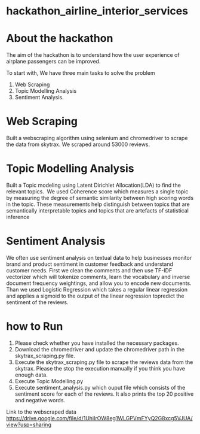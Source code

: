 # hackathon_airline_interior_services

# About the hackathon

The aim of the hackathon is to understand how the user experience of airplane passengers can be improved.


To start with, We have three main tasks to solve the problem
1) Web Scraping
2) Topic Modelling Analysis
3) Sentiment Analysis.

# Web Scraping

Built a webscraping algorithm using selenium and chromedriver to scrape the data from skytrax. We scraped around 53000 reviews.

# Topic Modelling Analysis

Built a Topic modeling using Latent Dirichlet Allocation(LDA) to find the relevant topics.  We used Coherence score which measures a single topic
by measuring the degree of semantic similarity
between high scoring words in the topic. These
measurements help distinguish between topics
that are semantically interpretable topics and
topics that are artefacts of statistical inference

# Sentiment Analysis

We often use sentiment analysis on textual data to help businesses monitor brand and product sentiment in customer feedback and understand customer needs.
First we clean the comments and then use TF-IDF vectorizer which will tokenize comments, learn the vocabulary and inverse document frequency weightings, and allow you to encode new documents.
Than we used Logistic Regression which takes a regular linear regression and applies a sigmoid to the output of the linear regression topredict the sentiment of the reviews.

# how to Run

1) Please check whether you have installed the necessary packages.
2) Download the chromedriver and update the chromedriver path in the skytrax_scraping.py file.
3) Execute the skytrax_scraping.py file to scrape the reviews data from the skytrax. Please the stop the execution manually if you think you have enough data.
4) Execute Topic Modelling.py
5) Execute sentiment_analysis.py which ouput file which consists of the sentiment score for each of the reviews. It also prints the top 20 positive and negative words.

Link to the webscraped data
https://drive.google.com/file/d/1UhiIrOW8eg1WLGPVmFYyQ2G8xcg5VJUA/view?usp=sharing

